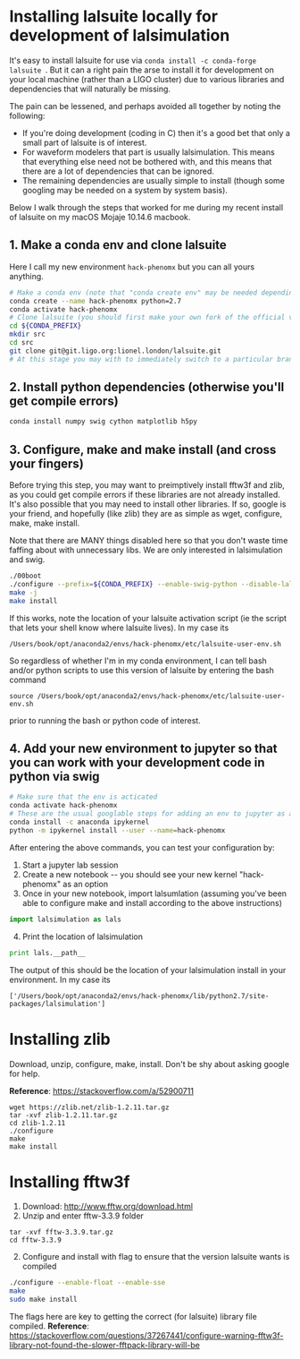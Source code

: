 # Installing lalsuite locally for development of lalsimulation

It's easy to install lalsuite for use via `conda install -c conda-forge lalsuite `. But it can a right pain the arse to install it for development on your local machine (rather than a LIGO cluster) due to various libraries and dependencies that will naturally be missing.

The pain can be lessened, and perhaps avoided all together by noting the following:

* If you're doing development (coding in C) then it's a good bet that only a small part of lalsuite is of interest. 
* For waveform modelers that part is usually lalsimulation. This means that everything else need not be bothered with, and this means that there are a lot of dependencies that can be ignored.
* The remaining dependencies are usually simple to install (though some googling may be needed on a system by system basis).

Below I walk through the steps that worked for me during my recent install of lalsuite on my macOS Mojaje 10.14.6 macbook. 

## 1. Make a conda env and clone lalsuite

Here I call my new environment ```hack-phenomx``` but you can all yours anything. 

```bash
# Make a conda env (note that "conda create env" may be needed depending on your conda version)
conda create --name hack-phenomx python=2.7
conda activate hack-phenomx
# Clone lalsuite (you should first make your own fork of the official version)
cd ${CONDA_PREFIX}
mkdir src
cd src
git clone git@git.ligo.org:lionel.london/lalsuite.git
# At this stage you may with to immediately switch to a particular branch. If so, switch to your desired branch before compiling!
```

## 2. Install python dependencies (otherwise you'll get compile errors)

```bash
conda install numpy swig cython matplotlib h5py
```

## 3. Configure, make and make install (and cross your fingers)

Before trying this step, you may want to preimptively install fftw3f and zlib, as you could get compile errors if these libraries are not already installed. It's also possible that you may need to install other libraries. If so, google is your friend, and hopefully (like zlib) they are as simple as wget, configure, make, make install. 

Note that there are MANY things disabled here so that you don't waste time faffing about with unnecessary libs. We are only interested in lalsimulation and swig.

```bash
./00boot
./configure --prefix=${CONDA_PREFIX} --enable-swig-python --disable-lalstochastic --disable-lalxml --disable-lalinference --disable-laldetchar --disable-lalapps --disable-lalframe --disable-lalmetaio --disable-lalburst --disable-lalinspiral
make -j
make install 
```

If this works, note the location of your lalsuite activation script (ie the script that lets your shell know where lalsuite lives). In my case its
```
/Users/book/opt/anaconda2/envs/hack-phenomx/etc/lalsuite-user-env.sh
```
So regardless of whether I'm in my conda environment, I can tell bash and/or python scripts to use this version of lalsuite by entering the bash command

```
source /Users/book/opt/anaconda2/envs/hack-phenomx/etc/lalsuite-user-env.sh
```

prior to running the bash or python code of interest.

## 4. Add your new environment to jupyter so that you can work with your development code in python via swig

```bash
# Make sure that the env is acticated
conda activate hack-phenomx
# These are the usual googlable steps for adding an env to jupyter as a kernel
conda install -c anaconda ipykernel
python -m ipykernel install --user --name=hack-phenomx
```

After entering the above commands, you can test your configuration by:
1. Start a jupyter lab session
2. Create a new notebook -- you should see your new kernel "hack-phenomx" as an option
3. Once in your new notebook, import lalsumlation (assuming you've been able to configure make and install according to the above instructions)
```python
import lalsimulation as lals
```
4. Print the location of lalsimulation
```python
print lals.__path__
```

The output of this should be the location of your lalsimulation install in your environment. In my case its

```
['/Users/book/opt/anaconda2/envs/hack-phenomx/lib/python2.7/site-packages/lalsimulation']
```


# Installing zlib

Download, unzip, configure, make, install. Don't be shy about asking google for help.

**Reference**: https://stackoverflow.com/a/52900711

```
wget https://zlib.net/zlib-1.2.11.tar.gz
tar -xvf zlib-1.2.11.tar.gz
cd zlib-1.2.11
./configure
make
make install 
```

# Installing fftw3f

1. Download: http://www.fftw.org/download.html
2. Unzip and enter fftw-3.3.9 folder
```
tar -xvf fftw-3.3.9.tar.gz
cd fftw-3.3.9
```
2. Configure and install with flag to ensure that the version lalsuite wants is compiled

```bash
./configure --enable-float --enable-sse 
make
sudo make install
```

The flags here are key to getting the correct (for lalsuite) library file compiled. 
**Reference**: https://stackoverflow.com/questions/37267441/configure-warning-fftw3f-library-not-found-the-slower-fftpack-library-will-be
